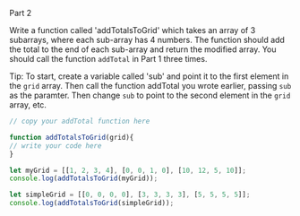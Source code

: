 Part 2

Write a function called 'addTotalsToGrid' which takes an array of 3 subarrays, where each sub-array has 4 numbers. The function should add the total to the end of each sub-array and return the modified array. You should call the function `addTotal` in Part 1 three times.

Tip: To start, create a variable called 'sub' and point it to the first element in the `grid` array.  Then call the function addTotal you wrote earlier, passing `sub` as the paramter.   Then change `sub` to point to the second element in the `grid` array, etc.

```js
// copy your addTotal function here

function addTotalsToGrid(grid){
// write your code here
}

let myGrid = [[1, 2, 3, 4], [0, 0, 1, 0], [10, 12, 5, 10]];
console.log(addTotalsToGrid(myGrid));

let simpleGrid = [[0, 0, 0, 0], [3, 3, 3, 3], [5, 5, 5, 5]];
console.log(addTotalsToGrid(simpleGrid));


```
